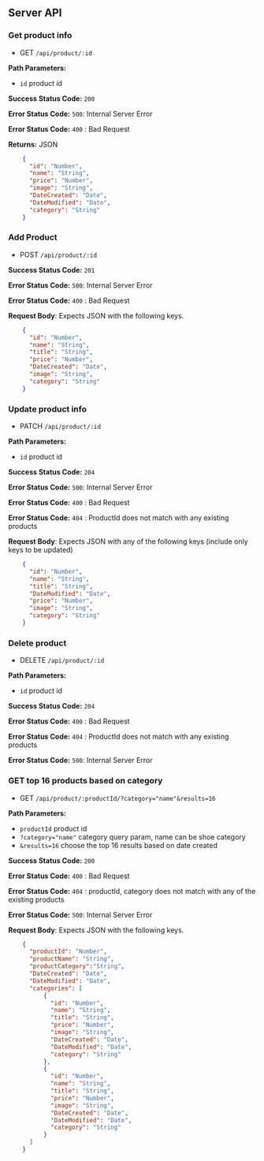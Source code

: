 ## Server API

### Get product info
  * GET `/api/product/:id`

**Path Parameters:**
  * `id` product id

**Success Status Code:** `200`

**Error Status Code:** `500`: Internal Server Error

**Error Status Code:** `400` : Bad Request

**Returns:** JSON

```json
    {
      "id": "Number",
      "name": "String",
      "price": "Number",
      "image": "String",
      "DateCreated": "Date",
      "DateModified": "Date",
      "category": "String"
    }
```

### Add Product
  * POST `/api/product/:id`

**Success Status Code:** `201`

**Error Status Code:** `500`: Internal Server Error

**Error Status Code:** `400` : Bad Request

**Request Body**: Expects JSON with the following keys.

```json
    {
      "id": "Number",
      "name": "String",
      "title": "String",
      "price": "Number",
      "DateCreated": "Date",
      "image": "String",
      "category": "String"
    }
```


### Update product info
  * PATCH `/api/product/:id`

**Path Parameters:**
  * `id` product id

**Success Status Code:** `204`

**Error Status Code:** `500`: Internal Server Error

**Error Status Code:** `400` : Bad Request

**Error Status Code:** `404` : ProductId does not match with any existing products 

**Request Body**: Expects JSON with any of the following keys (include only keys to be updated)

```json
    {
      "id": "Number",
      "name": "String",
      "title": "String",
      "DateModified": "Date",
      "price": "Number",
      "image": "String",
      "category": "String"
    }
```

### Delete product
  * DELETE `/api/product/:id`

**Path Parameters:**
  * `id` product id

**Success Status Code:** `204`

**Error Status Code:** `400` : Bad Request

**Error Status Code:** `404` : ProductId does not match with any existing products 

**Error Status Code:** `500`: Internal Server Error

### GET top 16 products based on category
  * GET `/api/product/:productId/?category="name"&results=16`

**Path Parameters:**

  * `productId` product id
  * `?category="name"` category query param, name can be shoe category
  * `&results=16` choose the top 16 results based on date created

**Success Status Code:** `200`

**Error Status Code:** `400` : Bad Request

**Error Status Code:** `404` : productId, category does not match with any of the existing products

**Error Status Code:** `500`: Internal Server Error

**Request Body**: Expects JSON with the following keys.

```json
    {
      "productId": "Number",
      "productName": "String",
      "productCategory":"String",
      "DateCreated": "Date",
      "DateModified": "Date",
      "categories": [
          {
            "id": "Number",
            "name": "String",
            "title": "String",
            "price": "Number",
            "image": "String",
            "DateCreated": "Date",
            "DateModified": "Date",
            "category": "String"   
          },
          {
            "id": "Number",
            "name": "String",
            "title": "String",
            "price": "Number",
            "image": "String",
            "DateCreated": "Date",
            "DateModified": "Date",
            "category": "String"   
          }
      ]
    }
```
